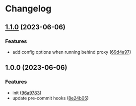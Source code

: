 # Changelog

## [1.1.0](https://github.com/url-shortify/url-shortify/compare/v1.0.0...v1.1.0) (2023-06-06)


### Features

* add config options when running behind proxy ([69d4a97](https://github.com/url-shortify/url-shortify/commit/69d4a9789052daa62f3fa8d09a31727b2539db7e))

## 1.0.0 (2023-06-06)


### Features

* init ([96a9783](https://github.com/url-shortify/url-shortify/commit/96a97833d5479665f7a9ffceed17302b01d25c6f))
* update pre-commit hooks ([8e24b05](https://github.com/url-shortify/url-shortify/commit/8e24b05669ee58d48a8f187c42259396a6247f00))
